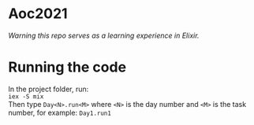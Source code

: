 # Aoc2021

*Warning this repo serves as a learning experience in Elixir.*

# Running the code
In the project folder, run:  
`iex -S mix`  
Then type `Day<N>.run<M>` where `<N>` is the day number and `<M>` is the task number, for example: `Day1.run1`
